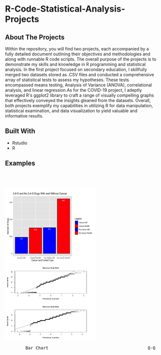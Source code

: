 # R-Code-Statistical-Analysis-Projects

## About The Projects

Within the repository, you will find two projects, each accompanied by a fully detailed document outlining their objectives and methodologies and along with runnable R code scripts. The overall purpose of the projects is to demonstrate my skills and knowledge in R programming and statistical analysis. In the first project focused on secondary education, I skillfully merged two datasets stored as .CSV files and conducted a comprehensive array of statistical tests to assess my hypotheses. These tests encompassed means testing, Analysis of Variance (ANOVA), correlational analysis, and linear regression.As for the COVID-19 project, I adeptly leveraged R's ggplot2 library to craft a range of visually compelling graphs that effectively conveyed the insights gleaned from the datasets. Overall, both projects exemplify my capabilities in utilizing R for data manipulation, statistical examination, and data visualization to yield valuable and informative results.

## Built With 

* Rstudio 
* R

 ## Examples 

<p float="left">
  <img src="https://github.com/zzachari23/R-Code-Statistical-Analysis-Projects/blob/main/Screenshot%202023-09-11%20at%202.12.22%20AM.png" width="300" height = "250"/>
   <img height="300" hspace="23"/> 
  <img src="https://github.com/zzachari23/R-Code-Statistical-Analysis-Projects/blob/main/Screenshot%202023-09-11%20at%202.12.48%20AM.png" width="300" height = "250"/>
</p>
<pre>        Bar Chart                                       Q-Q Plot     </pre>

